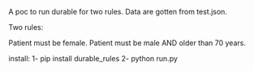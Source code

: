 

A poc to run  durable for two rules.
Data are gotten from test.json.

Two rules:

Patient must be female.
Patient must be male AND older than 70 years.


install:
1- pip install durable_rules
2- python run.py
